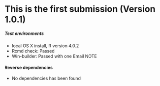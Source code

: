# This is the first submission (Version 1.0.1)


##### Test environments
* local OS X install, R version 4.0.2 
* Rcmd check: Passed 
* Win-builder: Passed with one Email NOTE


#### Reverse dependencies
* No dependencies has been found














